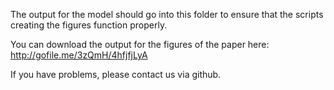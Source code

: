 The output for the model should go into this folder to ensure that the scripts creating the figures function properly.

You can download the output for the figures of the paper here:
http://gofile.me/3zQmH/4hfjfjLyA

If you have problems, please contact us via github.

